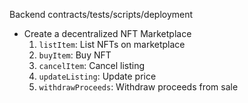 Backend contracts/tests/scripts/deployment

- Create a decentralized NFT Marketplace
    1. `listItem`: List NFTs on marketplace
    2. `buyItem`: Buy NFT
    3. `cancelItem`: Cancel listing
    4. `updateListing`: Update price
    5. `withdrawProceeds`: Withdraw proceeds from sale
